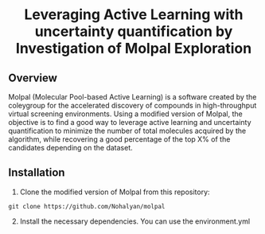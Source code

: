 <h1 align="center">
Leveraging Active Learning with uncertainty quantification by Investigation of Molpal Exploration
</h1>

## Overview 

Molpal (Molecular Pool-based Active Learning) is a software created by the coleygroup for the accelerated discovery of compounds in high-throughput virtual screening environments.
Using  a modified version of Molpal, the objective is to find a good way to leverage active learning and uncertainty quantification to minimize the number of total molecules acquired by the algorithm, while recovering a good percentage of the top X%  of the candidates depending on the dataset.

## Installation

1. Clone the modified version of Molpal from this repository:

```
git clone https://github.com/Nohalyan/molpal
```

2. Install the necessary dependencies. You can use the environment.yml
